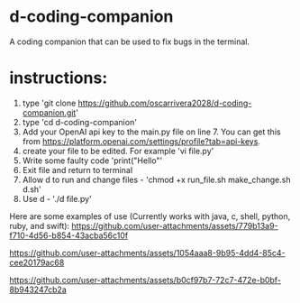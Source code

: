 # d-coding-companion
A coding companion that can be used to fix bugs in the terminal.

# instructions:
1. type 'git clone https://github.com/oscarrivera2028/d-coding-companion.git'
2. type 'cd d-coding-companion'
3. Add your OpenAI api key to the main.py file on line 7. You can get this from https://platform.openai.com/settings/profile?tab=api-keys.
4. create your file to be edited. For example 'vi file.py'
5. Write some faulty code 'print("Hello"'
6. Exit file and return to terminal
7. Allow d to run and change files - 'chmod +x run_file.sh make_change.sh d.sh'
8. Use d - './d file.py'

Here are some examples of use (Currently works with java, c, shell, python, ruby, and swift):
https://github.com/user-attachments/assets/779b13a9-f710-4d56-b854-43acba56c10f

https://github.com/user-attachments/assets/1054aaa8-9b95-4dd4-85c4-cee20179ac68

https://github.com/user-attachments/assets/b0cf97b7-72c7-472e-b0bf-8b943247cb2a

